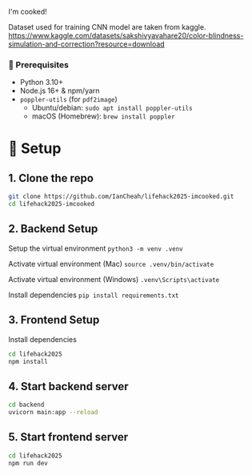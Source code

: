 I'm cooked!

Dataset used for training CNN model are taken from kaggle.
https://www.kaggle.com/datasets/sakshivyavahare20/color-blindness-simulation-and-correction?resource=download


### 🔁 Prerequisites

- Python 3.10+  
- Node.js 16+ & npm/yarn  
- `poppler-utils` (for `pdf2image`)  
  - Ubuntu/debian: `sudo apt install poppler-utils`  
  - macOS (Homebrew): `brew install poppler`

# 🚀 Setup

## 1. Clone the repo
```bash
git clone https://github.com/IanCheah/lifehack2025-imcooked.git
cd lifehack2025-imcooked
```

## 2. Backend Setup
Setup the virtual environment
`python3 -m venv .venv`

Activate virtual environment (Mac)
`source .venv/bin/activate`

Activate virtual environment (Windows)
`.venv\Scripts\activate`

Install dependencies
`pip install requirements.txt`

## 3. Frontend Setup
Install dependencies
```bash
cd lifehack2025
npm install
```

## 4. Start backend server
```bash
cd backend
uvicorn main:app --reload
```

## 5. Start frontend server
```bash
cd lifehack2025
npm run dev
```
